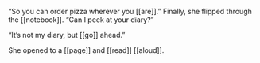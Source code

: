 “So you can order pizza wherever you [[are]].” Finally, she flipped through the [[notebook]]. “Can I peek at your diary?”

“It’s not my diary, but [[go]] ahead.”

She opened to a [[page]] and [[read]] [[aloud]].